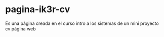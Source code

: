 # pagina-ik3r-cv
Es una página creada en el curso intro a los sistemas de un mini proyecto cv página web
